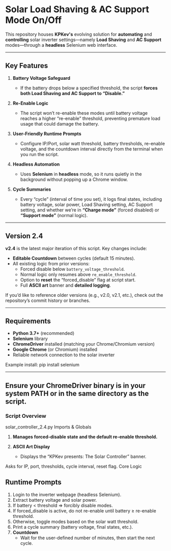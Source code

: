 # Solar Load Shaving & AC Support Mode On/Off

This repository houses **KPKev's** evolving solution for **automating** and **controlling** solar inverter settings—namely **Load Shaving** and **AC Support** modes—through a **headless** Selenium web interface.

---

## Key Features

1. **Battery Voltage Safeguard**  
   - If the battery drops below a specified threshold, the script **forces both Load Shaving and AC Support to “Disable.”**

2. **Re-Enable Logic**  
   - The script won’t re-enable these modes until battery voltage reaches a higher “re-enable” threshold, preventing premature load usage that could damage the battery.

3. **User-Friendly Runtime Prompts**  
   - Configure IP/Port, solar watt threshold, battery thresholds, re-enable voltage, and the countdown interval directly from the terminal when you run the script.

4. **Headless Automation**  
   - Uses **Selenium** in **headless** mode, so it runs quietly in the background without popping up a Chrome window.

5. **Cycle Summaries**  
   - Every “cycle” (interval of time you set), it logs final states, including battery voltage, solar power, Load Shaving setting, AC Support setting, and whether we’re in **“Charge mode”** (forced disabled) or **“Support mode”** (normal logic).

---

## Version 2.4

**v2.4** is the latest major iteration of this script. Key changes include:

- **Editable Countdown** between cycles (default 15 minutes).  
- All existing logic from prior versions:
  - Forced disable below `battery_voltage_threshold`.
  - Normal logic only resumes above `re_enable_threshold`.
  - Option to **reset** the “forced_disable” flag at script start.  
  - Full **ASCII art** banner and **detailed logging**.

If you’d like to reference older versions (e.g., v2.0, v2.1, etc.), check out the repository’s commit history or branches.

---

## Requirements

- **Python 3.7+** (recommended)  
- **Selenium** library  
- **ChromeDriver** installed (matching your Chrome/Chromium version)  
- **Google Chrome** (or Chromium) installed  
- Reliable network connection to the solar inverter

Example install:
pip install selenium


---

## Ensure your ChromeDriver binary is in your system PATH or in the same directory as the script.
### Script Overview
solar_controller_2.4.py
Imports & Globals

1. **Manages forced-disable state and the default re-enable threshold.**  
   

2. **ASCII Art Display**  
   - Displays the “KPKev presents: The Solar Controller” banner.

Asks for IP, port, thresholds, cycle interval, reset flag.
Core Logic


## Runtime Prompts

1. Login to the inverter webpage (headless Selenium).
2. Extract battery voltage and solar power.
3. If battery < threshold => forcibly disable modes.
4. If forced_disable is active, do not re-enable until battery ≥ re-enable threshold.
5. Otherwise, toggle modes based on the solar watt threshold.
6. Print a cycle summary (battery voltage, final states, etc.).
7. **Countdown**
   - Wait for the user-defined number of minutes, then start the next cycle.

